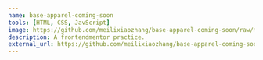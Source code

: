 ```yaml
---
name: base-apparel-coming-soon
tools: [HTML, CSS, JavScript]
image: https://github.com/meilixiaozhang/base-apparel-coming-soon/raw/master/design/desktop-preview.jpg
description: A frontendmentor practice.
external_url: https://github.com/meilixiaozhang/base-apparel-coming-soon
---
```

